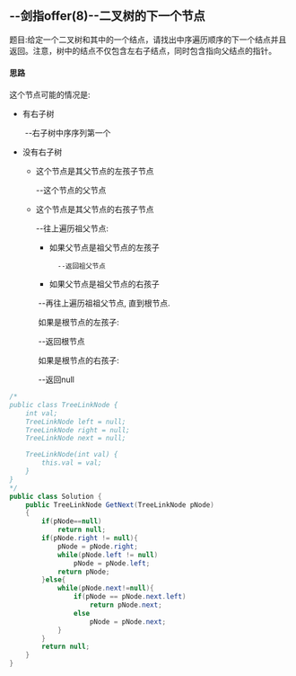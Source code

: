 ## --剑指offer(8)--二叉树的下一个节点

题目:给定一个二叉树和其中的一个结点，请找出中序遍历顺序的下一个结点并且返回。注意，树中的结点不仅包含左右子结点，同时包含指向父结点的指针。 



#### 思路

这个节点可能的情况是:

- 有右子树

  ​	--右子树中序序列第一个

- 没有右子树

  - 这个节点是其父节点的左孩子节点

    --这个节点的父节点

  - 这个节点是其父节点的右孩子节点

    --往上遍历祖父节点:

    - 如果父节点是祖父节点的左孩子

    		--返回祖父节点

    - 如果父节点是祖父节点的右孩子

    ​        --再往上遍历祖祖父节点, 直到根节点.

    ​		如果是根节点的左孩子:

    ​		--返回根节点

    ​		如果是根节点的右孩子:

    ​		--返回null



```java
/*
public class TreeLinkNode {
    int val;
    TreeLinkNode left = null;
    TreeLinkNode right = null;
    TreeLinkNode next = null;

    TreeLinkNode(int val) {
        this.val = val;
    }
}
*/
public class Solution {
    public TreeLinkNode GetNext(TreeLinkNode pNode)
    {
        if(pNode==null)
            return null;
        if(pNode.right != null){
            pNode = pNode.right;
            while(pNode.left != null)
                pNode = pNode.left;
            return pNode;
        }else{
            while(pNode.next!=null){
                if(pNode == pNode.next.left)
                    return pNode.next;
                else
                    pNode = pNode.next;
            }
        }
        return null;
    }
}
```

